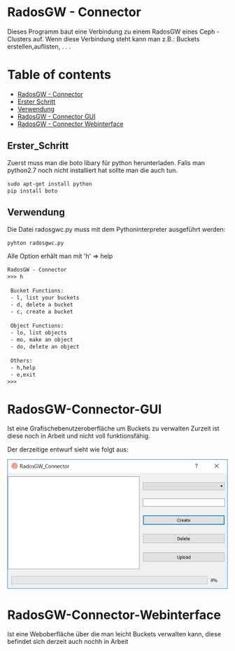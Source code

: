 # RadosGW - Connector


Dieses Programm baut eine Verbindung zu einem RadosGW eines Ceph - Clusters
auf. Wenn diese Verbindung steht kann man z.B.: Buckets erstellen,auflisten, . . .  

Table of contents
=================

  * [RadosGW - Connector](#RadosGW-Connector)
   * [Erster Schritt](##Erster_Schritt)
   * [Verwendung](##Verwendung)
  * [RadosGW - Connector GUI](#RadosGW-Connector-GUI)
  * [RadosGW - Connector Webinterface](#RadosGW-Connector-Webinterface)

## Erster_Schritt

Zuerst muss man die boto libary für python herunterladen.
Falls man python2.7 noch nicht installiert hat sollte man die auch tun. 

```
sudo apt-get install python
pip install boto
```
## Verwendung
Die Datei radosgwc.py muss mit dem Pythoninterpreter ausgeführt werden: 

```
pyhton radosgwc.py
```
Alle Option erhält man mit 'h' => help
```
RadosGW - Connector
>>> h

 Bucket Functions:
 - l, list your buckets
 - d, delete a bucket
 - c, create a bucket

 Object Functions:
 - lo, list objects
 - mo, make an object
 - do, delete an object

 Others:
 - h,help
 - e,exit
>>>
```
# RadosGW-Connector-GUI

Ist eine Grafischebenutzeroberfläche um Buckets zu verwalten 
Zurzeit ist diese noch in Arbeit und nicht voll funktionsfähig. 

Der derzeitige entwurf sieht wie folgt aus:

<p align="center">
  <img src="GUI/icon/GUI.PNG" />
</p>

# RadosGW-Connector-Webinterface

Ist eine Weboberfläche über die man leicht Buckets verwalten kann, diese befindet 
sich derzeit auch nochh in Arbeit
